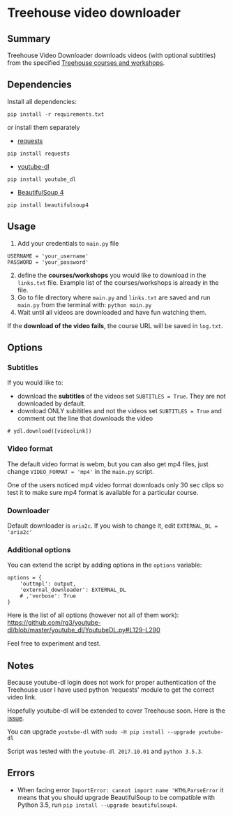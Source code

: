 # Treehouse video downloader

## Summary
Treehouse Video Downloader downloads videos (with optional subtitles) from the specified [Treehouse courses and workshops](http://www.teamtreehouse.com).

## Dependencies
Install all dependencies:
```
pip install -r requirements.txt
```
or install them separately
- [requests](http://docs.python-requests.org/en/master/)
```
pip install requests
```
- [youtube-dl](https://rg3.github.io/youtube-dl/)
```
pip install youtube_dl
```
- [BeautifulSoup 4](https://www.crummy.com/software/BeautifulSoup/bs4/doc/)
```
pip install beautifulsoup4
```

## Usage

1. Add your credentials to `main.py` file
```
USERNAME = 'your_username'
PASSWORD = 'your_password'
```
2. define the **courses/workshops** you would like to download in the `links.txt` file. Example list of the courses/workshops is already in the file.
3. Go to file directory where `main.py` and `links.txt` are saved and run `main.py` from the terminal with: `python main.py`
4. Wait until all videos are downloaded and have fun watching them.

If the **download of the video fails**, the course URL will be saved in `log.txt`.

## Options
### Subtitles

If you would like to:
- download the **subtitles** of the videos set `SUBTITLES = True`. They are not downloaded by default.
- download ONLY subititles and not the videos set `SUBTITLES = True` and comment out the line that downloads the video
```
# ydl.download([videolink])
```

### Video format
The default video format is webm, but you can
also get mp4 files, just change `VIDEO_FORMAT = 'mp4'` in the `main.py` script.

One of the users noticed mp4 video format downloads only 30 sec clips so test it to make sure mp4 format is available for a particular course. 

### Downloader

Default downloader is `aria2c`. If you wish to change it, edit `EXTERNAL_DL = 'aria2c'`

### Additional options

You can extend the script by adding options in the `options` variable:
```
options = {
    'outtmpl': output,
    'external_downloader': EXTERNAL_DL
    # ,'verbose': True
}
```

Here is the list of all options (however not all of them work): https://github.com/rg3/youtube-dl/blob/master/youtube_dl/YoutubeDL.py#L129-L290

Feel free to experiment and test.

## Notes
Because youtube-dl login does not work for proper authentication of the Treehouse user I have used python 'requests' module to get the correct video link.

Hopefully youtube-dl will be extended to cover Treehouse soon. Here is the [issue](https://github.com/rg3/youtube-dl/issues/9836).

You can upgrade `youtube-dl` with `sudo -H pip install --upgrade youtube-dl`

Script was tested with the `youtube-dl 2017.10.01` and `python 3.5.3`.

## Errors
- When facing error `ImportError: cannot import name 'HTMLParseError` it means that you should upgrade BeautifulSoup to be compatible with Python 3.5, run `pip install --upgrade beautifulsoup4`.
